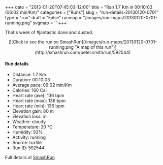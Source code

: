 +++
date = "2013-01-20T07:45:00-12:00"
title = "Ran 1.7 Km in 00:10:03 (06:02 min/Km)"
categories = ["Runs"]
slug = "run-details-20130120-0701"
type = "run"
draft = "False"
runmap = "/images/run-maps/20130120-0701-running.png"
svgmap = '<polyline points="61 42, 63 40, 65 39, 68 39, 71 38, 72 35, 74 33, 75 31, 78 29, 80 28, 83 29, 86 30, 89 31, 92 32, 98 34, 100 36, 100 38, 98 40, 97 42, 97 45, 96 47, 95 49, 96 52, 96 54, 96 57, 94 58, 93 60, 86 65, 81 66, 79 68, 78 72, 74 71, 71 71, 68 72, 64 72, 55 72, 52 71, 49 70, 46 69, 43 69, 40 68, 34 67, 27 65, 21 64, 12 62, 9 62, 2 62, 0 61, 2 60, 2 57, 2 54, 3 51, 5 49, 9 45, 11 43, 14 42, 17 41, 22 39, 28 37, 31 35, 33 33, 36 32, 42 30, 48 30, 51 29, 58 29, 67 28, 68 28, 66 33, 65 35, 63 38, 62 39, 62 42, 61 45, 60 47, 56 51, 52 55, 48 59, 48 59">'
+++

That's week of #jantastic done and dusted. 

<!--more-->

<center>
[![Click to see the run on SmashRun](/images/run-maps/20130120-0701-running.png "A map of this run")](http://smashrun.com/peter.smith/run/592544)
</center>

#### Run details

* Distance: 1.7 Km
* Duration: 00:10:03
* Average pace: 06:02 min/Km
* Calories: 160 Cal
* Heart rate (ave): 136 bpm
* Heart rate (max): 136 bpm
* Heart rate (min): 136 bpm
* Elevation gain: 80 m
* Elevation loss:  m
* Weather: cloudy
* Temperature: 20 &deg;C
* Humidity: 93%
* Activity: running
* Source: tcxfile
* Run ID: 592544

Full details at [SmashRun](http://smashrun.com/peter.smith/run/592544)